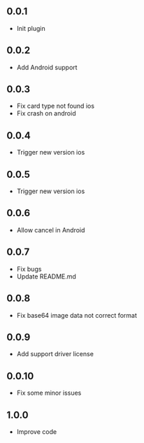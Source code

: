## 0.0.1

* Init plugin

## 0.0.2

* Add Android support

## 0.0.3

* Fix card type not found ios
* Fix crash on android

## 0.0.4

* Trigger new version ios

## 0.0.5

* Trigger new version ios

## 0.0.6

* Allow cancel in Android

## 0.0.7

* Fix bugs
* Update README.md

## 0.0.8

* Fix base64 image data not correct format

## 0.0.9

* Add support driver license

## 0.0.10

* Fix some minor issues

## 1.0.0

* Improve code
